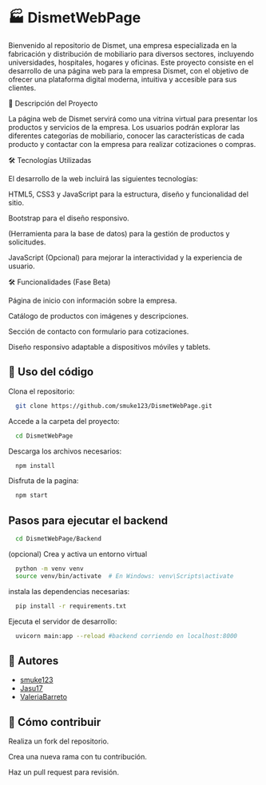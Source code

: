 
# 🏭 DismetWebPage

Bienvenido al repositorio de Dismet, una empresa especializada en la fabricación y distribución de mobiliario para diversos sectores, incluyendo universidades, hospitales, hogares y oficinas. Este proyecto consiste en el desarrollo de una página web para la empresa Dismet, con el objetivo de ofrecer una plataforma digital moderna, intuitiva y accesible para sus clientes.

📌 Descripción del Proyecto

La página web de Dismet servirá como una vitrina virtual para presentar los productos y servicios de la empresa. Los usuarios podrán explorar las diferentes categorías de mobiliario, conocer las características de cada producto y contactar con la empresa para realizar cotizaciones o compras.

🛠️ Tecnologías Utilizadas

El desarrollo de la web incluirá las siguientes tecnologías:

HTML5, CSS3 y JavaScript para la estructura, diseño y funcionalidad del sitio.

Bootstrap para el diseño responsivo.

(Herramienta para la base de datos) para la gestión de productos y solicitudes.

JavaScript (Opcional) para mejorar la interactividad y la experiencia de usuario.

🛠️ Funcionalidades (Fase Beta)

Página de inicio con información sobre la empresa.

Catálogo de productos con imágenes y descripciones.

Sección de contacto con formulario para cotizaciones.

Diseño responsivo adaptable a dispositivos móviles y tablets.


## 🚀 Uso del código

Clona el repositorio:

```bash
  git clone https://github.com/smuke123/DismetWebPage.git
```

Accede a la carpeta del proyecto:

```bash
  cd DismetWebPage
```

Descarga los archivos necesarios:

```bash
  npm install
```
Disfruta de la pagina:

```bash
  npm start
```
## Pasos para ejecutar el backend
```bash
  cd DismetWebPage/Backend
```

(opcional) Crea y activa un entorno virtual
```bash
  python -m venv venv
  source venv/bin/activate  # En Windows: venv\Scripts\activate
```
instala las dependencias necesarias:
```bash
  pip install -r requirements.txt
```
Ejecuta el servidor de desarrollo:
```bash
  uvicorn main:app --reload #backend corriendo en localhost:8000
```
## 👥 Autores

- [smuke123](https://github.com/smuke123)
- [Jasu17](https://github.com/Jasu17)
- [ValeriaBarreto](https://github.com/ValeriaBarreto)


## 📩 Cómo contribuir

Realiza un fork del repositorio.

Crea una nueva rama con tu contribución.

Haz un pull request para revisión.

